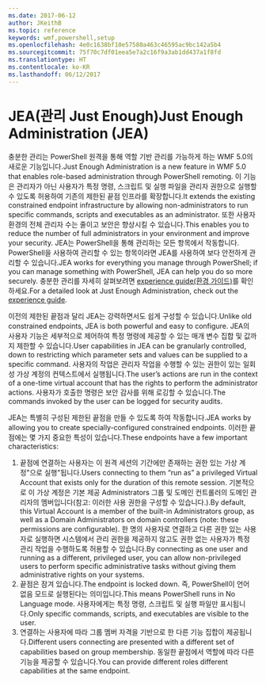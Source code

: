 ```yaml
---
ms.date: 2017-06-12
author: JKeithB
ms.topic: reference
keywords: wmf,powershell,setup
ms.openlocfilehash: 4e0c1638bf10e57580a463c46595ac9bc142a5b4
ms.sourcegitcommit: 75f70c7df01eea5e7a2c16f9a3ab1dd437a1f8fd
ms.translationtype: HT
ms.contentlocale: ko-KR
ms.lasthandoff: 06/12/2017
---
```

# <a name="just-enough-administration-jea"></a><span data-ttu-id="7bb46-102">JEA(관리 Just Enough)</span><span class="sxs-lookup"><span data-stu-id="7bb46-102">Just Enough Administration (JEA)</span></span>
<span data-ttu-id="7bb46-103">충분한 관리는 PowerShell 원격을 통해 역할 기반 관리를 가능하게 하는 WMF 5.0의 새로운 기능입니다.</span><span class="sxs-lookup"><span data-stu-id="7bb46-103">Just Enough Administration is a new feature in WMF 5.0 that enables role-based administration through PowerShell remoting.</span></span>  <span data-ttu-id="7bb46-104">이 기능은 관리자가 아닌 사용자가 특정 명령, 스크립트 및 실행 파일을 관리자 권한으로 실행할 수 있도록 허용하여 기존의 제한된 끝점 인프라를 확장합니다.</span><span class="sxs-lookup"><span data-stu-id="7bb46-104">It extends the existing constrained endpoint infrastructure by allowing non-administrators to run specific commands, scripts and executables as an administrator.</span></span>  <span data-ttu-id="7bb46-105">또한 사용자 환경의 전체 관리자 수는 줄이고 보안은 향상시킬 수 있습니다.</span><span class="sxs-lookup"><span data-stu-id="7bb46-105">This enables you to reduce the number of full administrators in your environment and improve your security.</span></span>  <span data-ttu-id="7bb46-106">JEA는 PowerShell을 통해 관리하는 모든 항목에서 작동합니다. PowerShell을 사용하여 관리할 수 있는 항목이라면 JEA를 사용하여 보다 안전하게 관리할 수 있습니다.</span><span class="sxs-lookup"><span data-stu-id="7bb46-106">JEA works for everything you manage through PowerShell; if you can manage something with PowerShell, JEA can help you do so more securely.</span></span>  <span data-ttu-id="7bb46-107">충분한 관리를 자세히 살펴보려면 [experience guide(환경 가이드)](http://aka.ms/JEA)를 확인하세요.</span><span class="sxs-lookup"><span data-stu-id="7bb46-107">For a detailed look at Just Enough Administration, check out the [experience guide](http://aka.ms/JEA).</span></span>

<span data-ttu-id="7bb46-108">이전의 제한된 끝점과 달리 JEA는 강력하면서도 쉽게 구성할 수 있습니다.</span><span class="sxs-lookup"><span data-stu-id="7bb46-108">Unlike old constrained endpoints, JEA is both powerful and easy to configure.</span></span>  <span data-ttu-id="7bb46-109">JEA의 사용자 기능은 세부적으로 제어하여 특정 명령에 제공할 수 있는 매개 변수 집합 및 값까지 제한할 수 있습니다.</span><span class="sxs-lookup"><span data-stu-id="7bb46-109">User capabilities in JEA can be granularly controlled, down to restricting which parameter sets and values can be supplied to a specific command.</span></span> <span data-ttu-id="7bb46-110">사용자의 작업은 관리자 작업을 수행할 수 있는 권한이 있는 일회성 가상 계정의 컨텍스트에서 실행됩니다.</span><span class="sxs-lookup"><span data-stu-id="7bb46-110">The user’s actions are run in the context of a one-time virtual account that has the rights to perform the administrator actions.</span></span>  <span data-ttu-id="7bb46-111">사용자가 호출한 명령은 보안 감사를 위해 로깅할 수 있습니다.</span><span class="sxs-lookup"><span data-stu-id="7bb46-111">The commands invoked by the user can be logged for security audits.</span></span>

<span data-ttu-id="7bb46-112">JEA는 특별히 구성된 제한된 끝점을 만들 수 있도록 하여 작동합니다.</span><span class="sxs-lookup"><span data-stu-id="7bb46-112">JEA works by allowing you to create specially-configured constrained endpoints.</span></span>  <span data-ttu-id="7bb46-113">이러한 끝점에는 몇 가지 중요한 특성이 있습니다.</span><span class="sxs-lookup"><span data-stu-id="7bb46-113">These endpoints have a few important characteristics:</span></span>

1. <span data-ttu-id="7bb46-114">끝점에 연결하는 사용자는 이 원격 세션의 기간에만 존재하는 권한 있는 가상 계정"으로 실행"됩니다.</span><span class="sxs-lookup"><span data-stu-id="7bb46-114">Users connecting to them “run as” a privileged Virtual Account that exists only for the duration of this remote session.</span></span>  <span data-ttu-id="7bb46-115">기본적으로 이 가상 계정은 기본 제공 Administrators 그룹 및 도메인 컨트롤러의 도메인 관리자의 멤버입니다(참고: 이러한 사용 권한을 구성할 수 있습니다.).</span><span class="sxs-lookup"><span data-stu-id="7bb46-115">By default, this Virtual Account is a member of the built-in Administrators group, as well as a Domain Administrators on domain controllers (note: these permissions are configurable).</span></span> <span data-ttu-id="7bb46-116">한 명의 사용자로 연결하고 다른 권한 있는 사용자로 실행하면 시스템에서 관리 권한을 제공하지 않고도 권한 없는 사용자가 특정 관리 작업을 수행하도록 허용할 수 있습니다.</span><span class="sxs-lookup"><span data-stu-id="7bb46-116">By connecting as one user and running as a different, privileged user, you can allow non-privileged users to perform specific administrative tasks without giving them administrative rights on your systems.</span></span>
2. <span data-ttu-id="7bb46-117">끝점은 잠겨 있습니다.</span><span class="sxs-lookup"><span data-stu-id="7bb46-117">The endpoint is locked down.</span></span>  <span data-ttu-id="7bb46-118">즉, PowerShell이 언어 없음 모드로 실행된다는 의미입니다.</span><span class="sxs-lookup"><span data-stu-id="7bb46-118">This means PowerShell runs in No Language mode.</span></span>  <span data-ttu-id="7bb46-119">사용자에게는 특정 명령, 스크립트 및 실행 파일만 표시됩니다.</span><span class="sxs-lookup"><span data-stu-id="7bb46-119">Only specific commands, scripts, and executables are visible to the user.</span></span>
3. <span data-ttu-id="7bb46-120">연결하는 사용자에 따라 그룹 멤버 자격을 기반으로 한 다른 기능 집합이 제공됩니다.</span><span class="sxs-lookup"><span data-stu-id="7bb46-120">Different users connecting are presented with a different set of capabilities based on group membership.</span></span>  <span data-ttu-id="7bb46-121">동일한 끝점에서 역할에 따라 다른 기능을 제공할 수 있습니다.</span><span class="sxs-lookup"><span data-stu-id="7bb46-121">You can provide different roles different capabilities at the same endpoint.</span></span>

